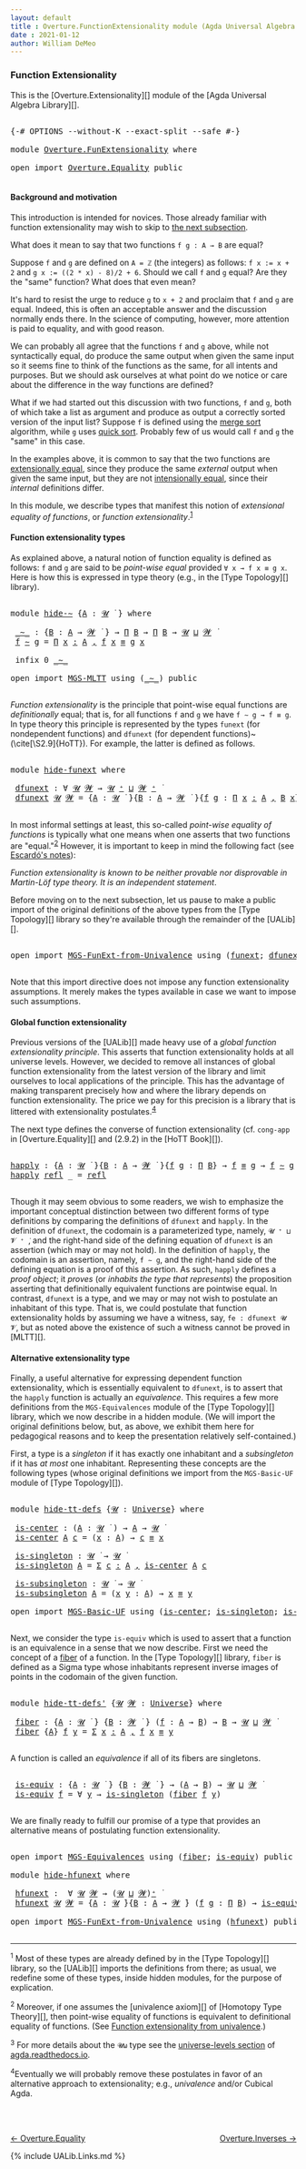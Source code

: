 ```yaml
---
layout: default
title : Overture.FunctionExtensionality module (Agda Universal Algebra Library)
date : 2021-01-12
author: William DeMeo
---
```



### <a id="extensionality">Function Extensionality</a>

This is the [Overture.Extensionality][] module of the [Agda Universal Algebra Library][].

<pre class="Agda">

<a id="308" class="Symbol">{-#</a> <a id="312" class="Keyword">OPTIONS</a> <a id="320" class="Pragma">--without-K</a> <a id="332" class="Pragma">--exact-split</a> <a id="346" class="Pragma">--safe</a> <a id="353" class="Symbol">#-}</a>

<a id="358" class="Keyword">module</a> <a id="365" href="Overture.FunExtensionality.html" class="Module">Overture.FunExtensionality</a> <a id="392" class="Keyword">where</a>

<a id="399" class="Keyword">open</a> <a id="404" class="Keyword">import</a> <a id="411" href="Overture.Equality.html" class="Module">Overture.Equality</a> <a id="429" class="Keyword">public</a>

</pre>

#### <a id="background-and-motivation">Background and motivation</a>

This introduction is intended for novices.  Those already familiar with function extensionality may wish to skip to <a href="function-extensionality">the next subsection</a>.

What does it mean to say that two functions `f g : A → B` are equal?

Suppose `f` and `g` are defined on `A = ℤ` (the integers) as follows: `f x := x + 2` and `g x := ((2 * x) - 8)/2 + 6`.  Should we call `f` and `g` equal? Are they the "same" function?  What does that even mean?

It's hard to resist the urge to reduce `g` to `x + 2` and proclaim that `f` and `g` are equal. Indeed, this is often an acceptable answer and the discussion normally ends there.  In the science of computing, however, more attention is paid to equality, and with good reason.

We can probably all agree that the functions `f` and `g` above, while not syntactically equal, do produce the same output when given the same input so it seems fine to think of the functions as the same, for all intents and purposes. But we should ask ourselves at what point do we notice or care about the difference in the way functions are defined?

What if we had started out this discussion with two functions, `f` and `g`, both of which take a list as argument and produce as output a correctly sorted version of the input list?  Suppose `f` is defined using the [merge sort](https://en.wikipedia.org/wiki/Merge_sort) algorithm, while `g` uses [quick sort](https://en.wikipedia.org/wiki/Quicksort).  Probably few of us would call `f` and `g` the "same" in this case.

In the examples above, it is common to say that the two functions are [extensionally equal](https://en.wikipedia.org/wiki/Extensionality), since they produce the same *external* output when given the same input, but they are not [intensionally equal](https://en.wikipedia.org/wiki/Intension), since their *internal* definitions differ.

In this module, we describe types that manifest this notion of *extensional equality of functions*, or *function extensionality*.<sup>[1](Overture.Extensionality.html#fn1)</sup>

#### <a id="function-extensionality-types">Function extensionality types</a>

As explained above, a natural notion of function equality is defined as follows:  `f` and `g` are said to be *point-wise equal* provided `∀ x → f x ≡ g x`.  Here is how this is expressed in type theory (e.g., in the [Type Topology][] library).

<pre class="Agda">

<a id="2880" class="Keyword">module</a> <a id="hide-∼"></a><a id="2887" href="Overture.FunExtensionality.html#2887" class="Module">hide-∼</a> <a id="2894" class="Symbol">{</a><a id="2895" href="Overture.FunExtensionality.html#2895" class="Bound">A</a> <a id="2897" class="Symbol">:</a> <a id="2899" href="Universes.html#260" class="Generalizable">𝓤</a> <a id="2901" href="Universes.html#403" class="Function Operator">̇</a> <a id="2903" class="Symbol">}</a> <a id="2905" class="Keyword">where</a>

 <a id="hide-∼._∼_"></a><a id="2913" href="Overture.FunExtensionality.html#2913" class="Function Operator">_∼_</a> <a id="2917" class="Symbol">:</a> <a id="2919" class="Symbol">{</a><a id="2920" href="Overture.FunExtensionality.html#2920" class="Bound">B</a> <a id="2922" class="Symbol">:</a> <a id="2924" href="Overture.FunExtensionality.html#2895" class="Bound">A</a> <a id="2926" class="Symbol">→</a> <a id="2928" href="Universes.html#264" class="Generalizable">𝓦</a> <a id="2930" href="Universes.html#403" class="Function Operator">̇</a> <a id="2932" class="Symbol">}</a> <a id="2934" class="Symbol">→</a> <a id="2936" href="MGS-MLTT.html#3562" class="Function">Π</a> <a id="2938" href="Overture.FunExtensionality.html#2920" class="Bound">B</a> <a id="2940" class="Symbol">→</a> <a id="2942" href="MGS-MLTT.html#3562" class="Function">Π</a> <a id="2944" href="Overture.FunExtensionality.html#2920" class="Bound">B</a> <a id="2946" class="Symbol">→</a> <a id="2948" href="Overture.FunExtensionality.html#2899" class="Bound">𝓤</a> <a id="2950" href="Agda.Primitive.html#636" class="Primitive Operator">⊔</a> <a id="2952" href="Universes.html#264" class="Generalizable">𝓦</a> <a id="2954" href="Universes.html#403" class="Function Operator">̇</a>
 <a id="2957" href="Overture.FunExtensionality.html#2957" class="Bound">f</a> <a id="2959" href="Overture.FunExtensionality.html#2913" class="Function Operator">∼</a> <a id="2961" href="Overture.FunExtensionality.html#2961" class="Bound">g</a> <a id="2963" class="Symbol">=</a> <a id="2965" href="MGS-MLTT.html#3635" class="Function">Π</a> <a id="2967" href="Overture.FunExtensionality.html#2967" class="Bound">x</a> <a id="2969" href="MGS-MLTT.html#3635" class="Function">꞉</a> <a id="2971" href="Overture.FunExtensionality.html#2895" class="Bound">A</a> <a id="2973" href="MGS-MLTT.html#3635" class="Function">,</a> <a id="2975" href="Overture.FunExtensionality.html#2957" class="Bound">f</a> <a id="2977" href="Overture.FunExtensionality.html#2967" class="Bound">x</a> <a id="2979" href="Overture.Equality.html#2419" class="Datatype Operator">≡</a> <a id="2981" href="Overture.FunExtensionality.html#2961" class="Bound">g</a> <a id="2983" href="Overture.FunExtensionality.html#2967" class="Bound">x</a>

 <a id="2987" class="Keyword">infix</a> <a id="2993" class="Number">0</a> <a id="2995" href="Overture.FunExtensionality.html#2913" class="Function Operator">_∼_</a>

<a id="3000" class="Keyword">open</a> <a id="3005" class="Keyword">import</a> <a id="3012" href="MGS-MLTT.html" class="Module">MGS-MLTT</a> <a id="3021" class="Keyword">using</a> <a id="3027" class="Symbol">(</a><a id="3028" href="MGS-MLTT.html#6747" class="Function Operator">_∼_</a><a id="3031" class="Symbol">)</a> <a id="3033" class="Keyword">public</a>

</pre>

*Function extensionality* is the principle that point-wise equal functions are *definitionally* equal; that is, for all functions `f` and `g` we have `f ∼ g → f ≡ g`. In type theory this principle is represented by the types `funext` (for nondependent functions) and `dfunext` (for dependent functions)~(\cite[\S2.9]{HoTT}).  For example, the latter is defined as follows.

<pre class="Agda">

<a id="3441" class="Keyword">module</a> <a id="hide-funext"></a><a id="3448" href="Overture.FunExtensionality.html#3448" class="Module">hide-funext</a> <a id="3460" class="Keyword">where</a>

 <a id="hide-funext.dfunext"></a><a id="3468" href="Overture.FunExtensionality.html#3468" class="Function">dfunext</a> <a id="3476" class="Symbol">:</a> <a id="3478" class="Symbol">∀</a> <a id="3480" href="Overture.FunExtensionality.html#3480" class="Bound">𝓤</a> <a id="3482" href="Overture.FunExtensionality.html#3482" class="Bound">𝓦</a> <a id="3484" class="Symbol">→</a> <a id="3486" href="Overture.FunExtensionality.html#3480" class="Bound">𝓤</a> <a id="3488" href="Universes.html#181" class="Primitive Operator">⁺</a> <a id="3490" href="Agda.Primitive.html#636" class="Primitive Operator">⊔</a> <a id="3492" href="Overture.FunExtensionality.html#3482" class="Bound">𝓦</a> <a id="3494" href="Universes.html#181" class="Primitive Operator">⁺</a> <a id="3496" href="Universes.html#403" class="Function Operator">̇</a>
 <a id="3499" href="Overture.FunExtensionality.html#3468" class="Function">dfunext</a> <a id="3507" href="Overture.FunExtensionality.html#3507" class="Bound">𝓤</a> <a id="3509" href="Overture.FunExtensionality.html#3509" class="Bound">𝓦</a> <a id="3511" class="Symbol">=</a> <a id="3513" class="Symbol">{</a><a id="3514" href="Overture.FunExtensionality.html#3514" class="Bound">A</a> <a id="3516" class="Symbol">:</a> <a id="3518" href="Overture.FunExtensionality.html#3507" class="Bound">𝓤</a> <a id="3520" href="Universes.html#403" class="Function Operator">̇</a> <a id="3522" class="Symbol">}{</a><a id="3524" href="Overture.FunExtensionality.html#3524" class="Bound">B</a> <a id="3526" class="Symbol">:</a> <a id="3528" href="Overture.FunExtensionality.html#3514" class="Bound">A</a> <a id="3530" class="Symbol">→</a> <a id="3532" href="Overture.FunExtensionality.html#3509" class="Bound">𝓦</a> <a id="3534" href="Universes.html#403" class="Function Operator">̇</a> <a id="3536" class="Symbol">}{</a><a id="3538" href="Overture.FunExtensionality.html#3538" class="Bound">f</a> <a id="3540" href="Overture.FunExtensionality.html#3540" class="Bound">g</a> <a id="3542" class="Symbol">:</a> <a id="3544" href="MGS-MLTT.html#3635" class="Function">Π</a> <a id="3546" href="Overture.FunExtensionality.html#3546" class="Bound">x</a> <a id="3548" href="MGS-MLTT.html#3635" class="Function">꞉</a> <a id="3550" href="Overture.FunExtensionality.html#3514" class="Bound">A</a> <a id="3552" href="MGS-MLTT.html#3635" class="Function">,</a> <a id="3554" href="Overture.FunExtensionality.html#3524" class="Bound">B</a> <a id="3556" href="Overture.FunExtensionality.html#3546" class="Bound">x</a><a id="3557" class="Symbol">}</a> <a id="3559" class="Symbol">→</a>  <a id="3562" href="Overture.FunExtensionality.html#3538" class="Bound">f</a> <a id="3564" href="MGS-MLTT.html#6747" class="Function Operator">∼</a> <a id="3566" href="Overture.FunExtensionality.html#3540" class="Bound">g</a>  <a id="3569" class="Symbol">→</a>  <a id="3572" href="Overture.FunExtensionality.html#3538" class="Bound">f</a> <a id="3574" href="Overture.Equality.html#2419" class="Datatype Operator">≡</a> <a id="3576" href="Overture.FunExtensionality.html#3540" class="Bound">g</a>

</pre>

In most informal settings at least, this so-called *point-wise equality of functions* is typically what one means when one asserts that two functions are "equal."<sup>[2](Overture.Extensionality.html#fn2)</sup>
However, it is important to keep in mind the following fact (see <a href="https://www.cs.bham.ac.uk/~mhe/HoTT-UF-in-Agda-Lecture-Notes/HoTT-UF-Agda.html#funextfromua">Escardó's notes</a>):

*Function extensionality is known to be neither provable nor disprovable in Martin-Löf type theory. It is an independent statement*.

Before moving on to the next subsection, let us pause to make a public import of the original definitions of the above types from the [Type Topology][] library so they're available through the remainder of the [UALib][].

<pre class="Agda">

<a id="4362" class="Keyword">open</a> <a id="4367" class="Keyword">import</a> <a id="4374" href="MGS-FunExt-from-Univalence.html" class="Module">MGS-FunExt-from-Univalence</a> <a id="4401" class="Keyword">using</a> <a id="4407" class="Symbol">(</a><a id="4408" href="MGS-FunExt-from-Univalence.html#393" class="Function">funext</a><a id="4414" class="Symbol">;</a> <a id="4416" href="MGS-FunExt-from-Univalence.html#2039" class="Function">dfunext</a><a id="4423" class="Symbol">)</a> <a id="4425" class="Keyword">public</a>

</pre>


Note that this import directive does not impose any function extensionality assumptions.  It merely makes the types available in case we want to impose such assumptions.


#### <a id="global-function-extensionality">Global function extensionality</a>

Previous versions of the [UALib][] made heavy use of a *global function extensionality principle*. This asserts that function extensionality holds at all universe levels.
However, we decided to remove all instances of global function extensionality from the latest version of the library and limit ourselves to local applications of the principle. This has the advantage of making transparent precisely how and where the library depends on function extensionality. The price we pay for this precision is a library that is littered with extensionality postulates.<sup>[4](Overture.Extensionality.html#fn4)</sup>

The next type defines the converse of function extensionality (cf. `cong-app` in [Overture.Equality][] and (2.9.2) in the [HoTT Book][]).

<pre class="Agda">

<a id="happly"></a><a id="5463" href="Overture.FunExtensionality.html#5463" class="Function">happly</a> <a id="5470" class="Symbol">:</a> <a id="5472" class="Symbol">{</a><a id="5473" href="Overture.FunExtensionality.html#5473" class="Bound">A</a> <a id="5475" class="Symbol">:</a> <a id="5477" href="Universes.html#260" class="Generalizable">𝓤</a> <a id="5479" href="Universes.html#403" class="Function Operator">̇</a> <a id="5481" class="Symbol">}{</a><a id="5483" href="Overture.FunExtensionality.html#5483" class="Bound">B</a> <a id="5485" class="Symbol">:</a> <a id="5487" href="Overture.FunExtensionality.html#5473" class="Bound">A</a> <a id="5489" class="Symbol">→</a> <a id="5491" href="Universes.html#264" class="Generalizable">𝓦</a> <a id="5493" href="Universes.html#403" class="Function Operator">̇</a> <a id="5495" class="Symbol">}{</a><a id="5497" href="Overture.FunExtensionality.html#5497" class="Bound">f</a> <a id="5499" href="Overture.FunExtensionality.html#5499" class="Bound">g</a> <a id="5501" class="Symbol">:</a> <a id="5503" href="MGS-MLTT.html#3562" class="Function">Π</a> <a id="5505" href="Overture.FunExtensionality.html#5483" class="Bound">B</a><a id="5506" class="Symbol">}</a> <a id="5508" class="Symbol">→</a> <a id="5510" href="Overture.FunExtensionality.html#5497" class="Bound">f</a> <a id="5512" href="Overture.Equality.html#2419" class="Datatype Operator">≡</a> <a id="5514" href="Overture.FunExtensionality.html#5499" class="Bound">g</a> <a id="5516" class="Symbol">→</a> <a id="5518" href="Overture.FunExtensionality.html#5497" class="Bound">f</a> <a id="5520" href="MGS-MLTT.html#6747" class="Function Operator">∼</a> <a id="5522" href="Overture.FunExtensionality.html#5499" class="Bound">g</a>
<a id="5524" href="Overture.FunExtensionality.html#5463" class="Function">happly</a> <a id="5531" href="Identity-Type.html#162" class="InductiveConstructor">refl</a> <a id="5536" class="Symbol">_</a> <a id="5538" class="Symbol">=</a> <a id="5540" href="Identity-Type.html#162" class="InductiveConstructor">refl</a>

</pre>


Though it may seem obvious to some readers, we wish to emphasize the important conceptual distinction between two different forms of type definitions by comparing the definitions of `dfunext` and `happly`. In the definition of `dfunext`, the codomain is a parameterized type, namely, `𝓤 ⁺ ⊔ 𝓥 ⁺ ̇`, and the right-hand side of the defining equation of `dfunext` is an assertion (which may or may not hold). In the definition of `happly`, the codomain is an assertion, namely, `f ∼ g`, and the right-hand side of the defining equation is a proof of this assertion. As such, `happly` defines a *proof object*; it *proves* (or *inhabits the type that represents*) the proposition asserting that definitionally equivalent functions are pointwise equal. In contrast, `dfunext` is a type, and we may or may not wish to postulate an inhabitant of this type. That is, we could postulate that function extensionality holds by assuming we have a witness, say, `fe : dfunext 𝓤 𝓥`, but as noted above the existence of such a witness cannot be proved in [MLTT][].


#### <a id="alternative-extensionality-type">Alternative extensionality type</a>

Finally, a useful alternative for expressing dependent function extensionality, which is essentially equivalent to `dfunext`, is to assert that the `happly` function is actually an *equivalence*.  This requires a few more definitions from the `MGS-Equivalences` module of the [Type Topology][] library, which we now describe in a hidden module. (We will import the original definitions below, but, as above, we exhibit them here for pedagogical reasons and to keep the presentation relatively self-contained.)

First, a type is a *singleton* if it has exactly one inhabitant and a *subsingleton* if it has *at most* one inhabitant.  Representing these concepts are the following types (whose original definitions we import from the `MGS-Basic-UF` module of [Type Topology][]).

<pre class="Agda">

<a id="7485" class="Keyword">module</a> <a id="hide-tt-defs"></a><a id="7492" href="Overture.FunExtensionality.html#7492" class="Module">hide-tt-defs</a> <a id="7505" class="Symbol">{</a><a id="7506" href="Overture.FunExtensionality.html#7506" class="Bound">𝓤</a> <a id="7508" class="Symbol">:</a> <a id="7510" href="Universes.html#205" class="Postulate">Universe</a><a id="7518" class="Symbol">}</a> <a id="7520" class="Keyword">where</a>

 <a id="hide-tt-defs.is-center"></a><a id="7528" href="Overture.FunExtensionality.html#7528" class="Function">is-center</a> <a id="7538" class="Symbol">:</a> <a id="7540" class="Symbol">(</a><a id="7541" href="Overture.FunExtensionality.html#7541" class="Bound">A</a> <a id="7543" class="Symbol">:</a> <a id="7545" href="Overture.FunExtensionality.html#7506" class="Bound">𝓤</a> <a id="7547" href="Universes.html#403" class="Function Operator">̇</a> <a id="7549" class="Symbol">)</a> <a id="7551" class="Symbol">→</a> <a id="7553" href="Overture.FunExtensionality.html#7541" class="Bound">A</a> <a id="7555" class="Symbol">→</a> <a id="7557" href="Overture.FunExtensionality.html#7506" class="Bound">𝓤</a> <a id="7559" href="Universes.html#403" class="Function Operator">̇</a>
 <a id="7562" href="Overture.FunExtensionality.html#7528" class="Function">is-center</a> <a id="7572" href="Overture.FunExtensionality.html#7572" class="Bound">A</a> <a id="7574" href="Overture.FunExtensionality.html#7574" class="Bound">c</a> <a id="7576" class="Symbol">=</a> <a id="7578" class="Symbol">(</a><a id="7579" href="Overture.FunExtensionality.html#7579" class="Bound">x</a> <a id="7581" class="Symbol">:</a> <a id="7583" href="Overture.FunExtensionality.html#7572" class="Bound">A</a><a id="7584" class="Symbol">)</a> <a id="7586" class="Symbol">→</a> <a id="7588" href="Overture.FunExtensionality.html#7574" class="Bound">c</a> <a id="7590" href="Overture.Equality.html#2419" class="Datatype Operator">≡</a> <a id="7592" href="Overture.FunExtensionality.html#7579" class="Bound">x</a>

 <a id="hide-tt-defs.is-singleton"></a><a id="7596" href="Overture.FunExtensionality.html#7596" class="Function">is-singleton</a> <a id="7609" class="Symbol">:</a> <a id="7611" href="Overture.FunExtensionality.html#7506" class="Bound">𝓤</a> <a id="7613" href="Universes.html#403" class="Function Operator">̇</a> <a id="7615" class="Symbol">→</a> <a id="7617" href="Overture.FunExtensionality.html#7506" class="Bound">𝓤</a> <a id="7619" href="Universes.html#403" class="Function Operator">̇</a>
 <a id="7622" href="Overture.FunExtensionality.html#7596" class="Function">is-singleton</a> <a id="7635" href="Overture.FunExtensionality.html#7635" class="Bound">A</a> <a id="7637" class="Symbol">=</a> <a id="7639" href="MGS-MLTT.html#3074" class="Function">Σ</a> <a id="7641" href="Overture.FunExtensionality.html#7641" class="Bound">c</a> <a id="7643" href="MGS-MLTT.html#3074" class="Function">꞉</a> <a id="7645" href="Overture.FunExtensionality.html#7635" class="Bound">A</a> <a id="7647" href="MGS-MLTT.html#3074" class="Function">,</a> <a id="7649" href="Overture.FunExtensionality.html#7528" class="Function">is-center</a> <a id="7659" href="Overture.FunExtensionality.html#7635" class="Bound">A</a> <a id="7661" href="Overture.FunExtensionality.html#7641" class="Bound">c</a>

 <a id="hide-tt-defs.is-subsingleton"></a><a id="7665" href="Overture.FunExtensionality.html#7665" class="Function">is-subsingleton</a> <a id="7681" class="Symbol">:</a> <a id="7683" href="Overture.FunExtensionality.html#7506" class="Bound">𝓤</a> <a id="7685" href="Universes.html#403" class="Function Operator">̇</a> <a id="7687" class="Symbol">→</a> <a id="7689" href="Overture.FunExtensionality.html#7506" class="Bound">𝓤</a> <a id="7691" href="Universes.html#403" class="Function Operator">̇</a>
 <a id="7694" href="Overture.FunExtensionality.html#7665" class="Function">is-subsingleton</a> <a id="7710" href="Overture.FunExtensionality.html#7710" class="Bound">A</a> <a id="7712" class="Symbol">=</a> <a id="7714" class="Symbol">(</a><a id="7715" href="Overture.FunExtensionality.html#7715" class="Bound">x</a> <a id="7717" href="Overture.FunExtensionality.html#7717" class="Bound">y</a> <a id="7719" class="Symbol">:</a> <a id="7721" href="Overture.FunExtensionality.html#7710" class="Bound">A</a><a id="7722" class="Symbol">)</a> <a id="7724" class="Symbol">→</a> <a id="7726" href="Overture.FunExtensionality.html#7715" class="Bound">x</a> <a id="7728" href="Overture.Equality.html#2419" class="Datatype Operator">≡</a> <a id="7730" href="Overture.FunExtensionality.html#7717" class="Bound">y</a>

<a id="7733" class="Keyword">open</a> <a id="7738" class="Keyword">import</a> <a id="7745" href="MGS-Basic-UF.html" class="Module">MGS-Basic-UF</a> <a id="7758" class="Keyword">using</a> <a id="7764" class="Symbol">(</a><a id="7765" href="MGS-Basic-UF.html#362" class="Function">is-center</a><a id="7774" class="Symbol">;</a> <a id="7776" href="MGS-Basic-UF.html#428" class="Function">is-singleton</a><a id="7788" class="Symbol">;</a> <a id="7790" href="MGS-Basic-UF.html#743" class="Function">is-subsingleton</a><a id="7805" class="Symbol">)</a> <a id="7807" class="Keyword">public</a>

</pre>


Next, we consider the type `is-equiv` which is used to assert that a function is an equivalence in a sense that we now describe. First we need the concept of a [fiber](https://ncatlab.org/nlab/show/fiber) of a function. In the [Type Topology][] library, `fiber` is defined as a Sigma type whose inhabitants represent inverse images of points in the codomain of the given function.

<pre class="Agda">

<a id="8224" class="Keyword">module</a> <a id="hide-tt-defs&#39;"></a><a id="8231" href="Overture.FunExtensionality.html#8231" class="Module">hide-tt-defs&#39;</a> <a id="8245" class="Symbol">{</a><a id="8246" href="Overture.FunExtensionality.html#8246" class="Bound">𝓤</a> <a id="8248" href="Overture.FunExtensionality.html#8248" class="Bound">𝓦</a> <a id="8250" class="Symbol">:</a> <a id="8252" href="Universes.html#205" class="Postulate">Universe</a><a id="8260" class="Symbol">}</a> <a id="8262" class="Keyword">where</a>

 <a id="hide-tt-defs&#39;.fiber"></a><a id="8270" href="Overture.FunExtensionality.html#8270" class="Function">fiber</a> <a id="8276" class="Symbol">:</a> <a id="8278" class="Symbol">{</a><a id="8279" href="Overture.FunExtensionality.html#8279" class="Bound">A</a> <a id="8281" class="Symbol">:</a> <a id="8283" href="Overture.FunExtensionality.html#8246" class="Bound">𝓤</a> <a id="8285" href="Universes.html#403" class="Function Operator">̇</a> <a id="8287" class="Symbol">}</a> <a id="8289" class="Symbol">{</a><a id="8290" href="Overture.FunExtensionality.html#8290" class="Bound">B</a> <a id="8292" class="Symbol">:</a> <a id="8294" href="Overture.FunExtensionality.html#8248" class="Bound">𝓦</a> <a id="8296" href="Universes.html#403" class="Function Operator">̇</a> <a id="8298" class="Symbol">}</a> <a id="8300" class="Symbol">(</a><a id="8301" href="Overture.FunExtensionality.html#8301" class="Bound">f</a> <a id="8303" class="Symbol">:</a> <a id="8305" href="Overture.FunExtensionality.html#8279" class="Bound">A</a> <a id="8307" class="Symbol">→</a> <a id="8309" href="Overture.FunExtensionality.html#8290" class="Bound">B</a><a id="8310" class="Symbol">)</a> <a id="8312" class="Symbol">→</a> <a id="8314" href="Overture.FunExtensionality.html#8290" class="Bound">B</a> <a id="8316" class="Symbol">→</a> <a id="8318" href="Overture.FunExtensionality.html#8246" class="Bound">𝓤</a> <a id="8320" href="Agda.Primitive.html#636" class="Primitive Operator">⊔</a> <a id="8322" href="Overture.FunExtensionality.html#8248" class="Bound">𝓦</a> <a id="8324" href="Universes.html#403" class="Function Operator">̇</a>
 <a id="8327" href="Overture.FunExtensionality.html#8270" class="Function">fiber</a> <a id="8333" class="Symbol">{</a><a id="8334" href="Overture.FunExtensionality.html#8334" class="Bound">A</a><a id="8335" class="Symbol">}</a> <a id="8337" href="Overture.FunExtensionality.html#8337" class="Bound">f</a> <a id="8339" href="Overture.FunExtensionality.html#8339" class="Bound">y</a> <a id="8341" class="Symbol">=</a> <a id="8343" href="MGS-MLTT.html#3074" class="Function">Σ</a> <a id="8345" href="Overture.FunExtensionality.html#8345" class="Bound">x</a> <a id="8347" href="MGS-MLTT.html#3074" class="Function">꞉</a> <a id="8349" href="Overture.FunExtensionality.html#8334" class="Bound">A</a> <a id="8351" href="MGS-MLTT.html#3074" class="Function">,</a> <a id="8353" href="Overture.FunExtensionality.html#8337" class="Bound">f</a> <a id="8355" href="Overture.FunExtensionality.html#8345" class="Bound">x</a> <a id="8357" href="Overture.Equality.html#2419" class="Datatype Operator">≡</a> <a id="8359" href="Overture.FunExtensionality.html#8339" class="Bound">y</a>

</pre>

A function is called an *equivalence* if all of its fibers are singletons.

<pre class="Agda">

 <a id="hide-tt-defs&#39;.is-equiv"></a><a id="8465" href="Overture.FunExtensionality.html#8465" class="Function">is-equiv</a> <a id="8474" class="Symbol">:</a> <a id="8476" class="Symbol">{</a><a id="8477" href="Overture.FunExtensionality.html#8477" class="Bound">A</a> <a id="8479" class="Symbol">:</a> <a id="8481" href="Overture.FunExtensionality.html#8246" class="Bound">𝓤</a> <a id="8483" href="Universes.html#403" class="Function Operator">̇</a> <a id="8485" class="Symbol">}</a> <a id="8487" class="Symbol">{</a><a id="8488" href="Overture.FunExtensionality.html#8488" class="Bound">B</a> <a id="8490" class="Symbol">:</a> <a id="8492" href="Overture.FunExtensionality.html#8248" class="Bound">𝓦</a> <a id="8494" href="Universes.html#403" class="Function Operator">̇</a> <a id="8496" class="Symbol">}</a> <a id="8498" class="Symbol">→</a> <a id="8500" class="Symbol">(</a><a id="8501" href="Overture.FunExtensionality.html#8477" class="Bound">A</a> <a id="8503" class="Symbol">→</a> <a id="8505" href="Overture.FunExtensionality.html#8488" class="Bound">B</a><a id="8506" class="Symbol">)</a> <a id="8508" class="Symbol">→</a> <a id="8510" href="Overture.FunExtensionality.html#8246" class="Bound">𝓤</a> <a id="8512" href="Agda.Primitive.html#636" class="Primitive Operator">⊔</a> <a id="8514" href="Overture.FunExtensionality.html#8248" class="Bound">𝓦</a> <a id="8516" href="Universes.html#403" class="Function Operator">̇</a>
 <a id="8519" href="Overture.FunExtensionality.html#8465" class="Function">is-equiv</a> <a id="8528" href="Overture.FunExtensionality.html#8528" class="Bound">f</a> <a id="8530" class="Symbol">=</a> <a id="8532" class="Symbol">∀</a> <a id="8534" href="Overture.FunExtensionality.html#8534" class="Bound">y</a> <a id="8536" class="Symbol">→</a> <a id="8538" href="MGS-Basic-UF.html#428" class="Function">is-singleton</a> <a id="8551" class="Symbol">(</a><a id="8552" href="Overture.FunExtensionality.html#8270" class="Function">fiber</a> <a id="8558" href="Overture.FunExtensionality.html#8528" class="Bound">f</a> <a id="8560" href="Overture.FunExtensionality.html#8534" class="Bound">y</a><a id="8561" class="Symbol">)</a>

</pre>

We are finally ready to fulfill our promise of a type that provides an alternative means of postulating function extensionality.

<pre class="Agda">

<a id="8720" class="Keyword">open</a> <a id="8725" class="Keyword">import</a> <a id="8732" href="MGS-Equivalences.html" class="Module">MGS-Equivalences</a> <a id="8749" class="Keyword">using</a> <a id="8755" class="Symbol">(</a><a id="8756" href="MGS-Equivalences.html#501" class="Function">fiber</a><a id="8761" class="Symbol">;</a> <a id="8763" href="MGS-Equivalences.html#868" class="Function">is-equiv</a><a id="8771" class="Symbol">)</a> <a id="8773" class="Keyword">public</a>

<a id="8781" class="Keyword">module</a> <a id="hide-hfunext"></a><a id="8788" href="Overture.FunExtensionality.html#8788" class="Module">hide-hfunext</a> <a id="8801" class="Keyword">where</a>

 <a id="hide-hfunext.hfunext"></a><a id="8809" href="Overture.FunExtensionality.html#8809" class="Function">hfunext</a> <a id="8817" class="Symbol">:</a>  <a id="8820" class="Symbol">∀</a> <a id="8822" href="Overture.FunExtensionality.html#8822" class="Bound">𝓤</a> <a id="8824" href="Overture.FunExtensionality.html#8824" class="Bound">𝓦</a> <a id="8826" class="Symbol">→</a> <a id="8828" class="Symbol">(</a><a id="8829" href="Overture.FunExtensionality.html#8822" class="Bound">𝓤</a> <a id="8831" href="Agda.Primitive.html#636" class="Primitive Operator">⊔</a> <a id="8833" href="Overture.FunExtensionality.html#8824" class="Bound">𝓦</a><a id="8834" class="Symbol">)</a><a id="8835" href="Universes.html#181" class="Primitive Operator">⁺</a> <a id="8837" href="Universes.html#403" class="Function Operator">̇</a>
 <a id="8840" href="Overture.FunExtensionality.html#8809" class="Function">hfunext</a> <a id="8848" href="Overture.FunExtensionality.html#8848" class="Bound">𝓤</a> <a id="8850" href="Overture.FunExtensionality.html#8850" class="Bound">𝓦</a> <a id="8852" class="Symbol">=</a> <a id="8854" class="Symbol">{</a><a id="8855" href="Overture.FunExtensionality.html#8855" class="Bound">A</a> <a id="8857" class="Symbol">:</a> <a id="8859" href="Overture.FunExtensionality.html#8848" class="Bound">𝓤</a> <a id="8861" href="Universes.html#403" class="Function Operator">̇</a><a id="8862" class="Symbol">}{</a><a id="8864" href="Overture.FunExtensionality.html#8864" class="Bound">B</a> <a id="8866" class="Symbol">:</a> <a id="8868" href="Overture.FunExtensionality.html#8855" class="Bound">A</a> <a id="8870" class="Symbol">→</a> <a id="8872" href="Overture.FunExtensionality.html#8850" class="Bound">𝓦</a> <a id="8874" href="Universes.html#403" class="Function Operator">̇</a><a id="8875" class="Symbol">}</a> <a id="8877" class="Symbol">(</a><a id="8878" href="Overture.FunExtensionality.html#8878" class="Bound">f</a> <a id="8880" href="Overture.FunExtensionality.html#8880" class="Bound">g</a> <a id="8882" class="Symbol">:</a> <a id="8884" href="MGS-MLTT.html#3562" class="Function">Π</a> <a id="8886" href="Overture.FunExtensionality.html#8864" class="Bound">B</a><a id="8887" class="Symbol">)</a> <a id="8889" class="Symbol">→</a> <a id="8891" href="MGS-Equivalences.html#868" class="Function">is-equiv</a> <a id="8900" class="Symbol">(</a><a id="8901" href="Overture.FunExtensionality.html#5463" class="Function">happly</a><a id="8907" class="Symbol">{</a><a id="8908" class="Argument">f</a> <a id="8910" class="Symbol">=</a> <a id="8912" href="Overture.FunExtensionality.html#8878" class="Bound">f</a><a id="8913" class="Symbol">}{</a><a id="8915" href="Overture.FunExtensionality.html#8880" class="Bound">g</a><a id="8916" class="Symbol">})</a>

<a id="8920" class="Keyword">open</a> <a id="8925" class="Keyword">import</a> <a id="8932" href="MGS-FunExt-from-Univalence.html" class="Module">MGS-FunExt-from-Univalence</a> <a id="8959" class="Keyword">using</a> <a id="8965" class="Symbol">(</a><a id="8966" href="MGS-FunExt-from-Univalence.html#2235" class="Function">hfunext</a><a id="8973" class="Symbol">)</a> <a id="8975" class="Keyword">public</a>

</pre>

------------------------------------

<sup>1</sup> <span class="footnote" id="fn1"> Most of these types are already defined by in the [Type Topology][] library, so the [UALib][] imports the definitions from there; as usual, we redefine some of these types, inside hidden modules, for the purpose of explication.</span>

<sup>2</sup> <span class="footnote" id="fn2"> Moreover, if one assumes the [univalence axiom][] of [Homotopy Type Theory][], then point-wise equality of functions is equivalent to definitional equality of functions. (See [Function extensionality from univalence](https://www.cs.bham.ac.uk/~mhe/HoTT-UF-in-Agda-Lecture-Notes/HoTT-UF-Agda.html#funextfromua).)</span>

<sup>3</sup> <span class="footnote" id="fn3"> For more details about the `𝓤ω` type see the [universe-levels section](https://agda.readthedocs.io/en/latest/language/universe-levels.html#expressions-of-kind-set) of [agda.readthedocs.io](https://agda.readthedocs.io).

<sup>4</sup><span class="footnote" id="fn4">Eventually we will probably remove these postulates in favor of an alternative approach to extensionality; e.g., *univalence* and/or Cubical Agda.
</span>

<br>
<br>

[← Overture.Equality](Overture.Equality.html)
<span style="float:right;">[Overture.Inverses →](Overture.Inverses.html)</span>

{% include UALib.Links.md %}



<!-- unused stuff


extensionality-lemma : {𝓘 𝓤 𝓥 𝓣 : Universe}{I : 𝓘 ̇ }{X : 𝓤 ̇ }{A : I → 𝓥 ̇ }
                       (p q : (i : I) → (X → A i) → 𝓣 ̇ )(args : X → (Π A))
 →                     p ≡ q
                       -------------------------------------------------------------
 →                     (λ i → (p i)(λ x → args x i)) ≡ (λ i → (q i)(λ x → args x i))

extensionality-lemma p q args p≡q = ap (λ - → λ i → (- i) (λ x → args x i)) p≡q

-->
